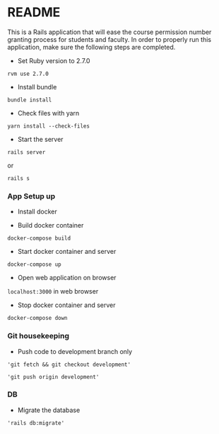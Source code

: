 # README

This is a Rails application that will ease the course permission number granting
process for students and faculty. In order to properly run this application,
make sure the following steps are completed.

* Set Ruby version to 2.7.0

`rvm use 2.7.0`

* Install bundle

`bundle install`

*  Check files with yarn 

`yarn install --check-files`

* Start the server 

`rails server`

or

`rails s`

### App Setup up

* Install docker

* Build docker container

`docker-compose build`

* Start docker container and server

`docker-compose up`

* Open web application on browser

`localhost:3000` in web browser

* Stop docker container and server

`docker-compose down`


### Git housekeeping

* Push code to development branch only


`'git fetch && git checkout development'`

`'git push origin development'`



### DB

* Migrate the database

`'rails db:migrate'`


